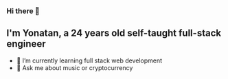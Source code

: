 ### Hi there 👋
## I'm Yonatan, a 24 years old self-taught full-stack engineer

- 🌱 I’m currently learning full stack web development
- 💬 Ask me about music or cryptocurrency

<!--
**yoni2528/yoni2528** is a ✨ _special_ ✨ repository because its `README.md` (this file) appears on your GitHub profile.

Here are some ideas to get you started:

- 🔭 I’m currently working on ...
- 🌱 I’m currently learning ...
- 👯 I’m looking to collaborate on ...
- 🤔 I’m looking for help with ...
- 💬 Ask me about ...
- 📫 How to reach me: ...
- 😄 Pronouns: ...
- ⚡ Fun fact: ...
-->
